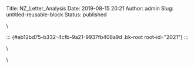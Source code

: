 Title: NZ_Letter_Analysis
Date: 2019-08-15 20:21
Author: admin
Slug: untitled-reusable-block
Status: published

<!-- wp:html -->

<p>

\

</p>
<p>
</p>
<p>
</p>

::: {#ab12bd75-b332-4cfb-9a21-9937fb408a9d .bk-root root-id="2021"}
:::

<p>
<script type="application/json" id="2407"><br />
          {"6a02b173-1e10-4d4a-9732-e0a845a09ea3":{"roots":{"references":[{"attributes":{"below":[{"id":"2030","type":"MercatorAxis"}],"center":[{"id":"2038","type":"Grid"},{"id":"2047","type":"Grid"}],"left":[{"id":"2039","type":"MercatorAxis"}],"renderers":[{"id":"2054","type":"TileRenderer"},{"id":"2059","type":"GlyphRenderer"}],"title":{"id":"2116","type":"Title"},"toolbar":{"id":"2050","type":"Toolbar"},"x_range":{"id":"2022","type":"Range1d"},"x_scale":{"id":"2026","type":"LinearScale"},"y_range":{"id":"2024","type":"Range1d"},"y_scale":{"id":"2028","type":"LinearScale"}},"id":"2021","subtype":"Figure","type":"Plot"},{"attributes":{"text":""},"id":"2116","type":"Title"},{"attributes":{"data_source":{"id":"1685","type":"ColumnDataSource"},"glyph":{"id":"2057","type":"Circle"},"hover_glyph":null,"muted_glyph":null,"nonselection_glyph":{"id":"2058","type":"Circle"},"selection_glyph":null,"view":{"id":"2060","type":"CDSView"}},"id":"2059","type":"GlyphRenderer"},{"attributes":{"source":{"id":"1685","type":"ColumnDataSource"}},"id":"2060","type":"CDSView"},{"attributes":{"ticker":{"id":"2031","type":"MercatorTicker"}},"id":"2038","type":"Grid"},{"attributes":{"fill_alpha":{"value":0.1},"fill_color":{"value":"#1f77b4"},"line_alpha":{"value":0.1},"line_color":{"value":"#1f77b4"},"size":{"field":"sizes","units":"screen"},"x":{"field":"longitude"},"y":{"field":"latitude"}},"id":"2058","type":"Circle"},{"attributes":{"callback":null,"data":{"city_name":["Kaingapai Hakataramea Station","Abbotsford","Christchurch","Edendale Town District","Earnscleugh Settlement","Flagstaff","Kyeburn Diggings","Christchurch","Kihikihi Town District","Clarks Junction","Kokakoriki","Bell Hill","Benmore Stream","Frankton Junction","Goodwood","Upper Papamoa","Quarry Hills","Sherry River","Simons Pass","Otautau Town District","Murumuru","Five Rivers","Kawakawa Town District","Bexley","Admiralty Bay","Fitzroy"],"latitude":[-5558767.960998884,-5761672.922065697,-5393506.130539223,-5831241.362079489,-5655696.009663975,-5753680.824788744,-5621521.486192067,-5393506.130539223,-4584135.718572788,-5737718.1425425,-4726447.364137138,-5243726.168310261,-5519766.216040407,-4551210.9196918905,-5708527.338604558,-4546515.922191398,-5868929.46316788,-5076469.831602914,-5496444.98987784,-5804419.495079225,-4759941.634140226,-5719131.201735792,-4216097.3615601715,-5365398.062254726,-5004969.470230386,-4728836.17627514],"lettercount":[9,2,3,3,5,3,3,3,6,1,4,4,2,4,4,4,1,4,4,5,4,2,3,1,2,1],"letters":["A","B","C","D","E","F","G","H","I","J","K","L","M","N","O","P","Q","R","S","T","U","V","W","X","Y","Z"],"longitude":[18987394.516745858,18970696.593126863,19217454.72350563,18788874.683951527,18848245.15325427,18978117.8183001,18955853.92014144,19217454.72350563,19519872.710600525,18929879.40939617,19493898.19985525,19102424.620125744,18924313.434856508,19510596.12347424,19004092.44036485,19620060.252314463,18816704.556649845,19228586.67258496,18955853.92014144,18701674.453269962,19495753.45048881,18751768.224126928,19377012.734522317,19154373.75293577,19360314.810903326,19380723.34710893],"sizes":[27,6,9,9,15,9,9,9,18,3,12,12,6,12,12,12,3,12,12,15,12,6,9,3,6,3]},"selected":{"id":"1780","type":"Selection"},"selection_policy":{"id":"1781","type":"UnionRenderers"}},"id":"1685","type":"ColumnDataSource"},{"attributes":{"dimension":"lat"},"id":"2040","type":"MercatorTicker"},{"attributes":{"attribution":"&amp;copy; &lt;a href=\"https://www.openstreetmap.org/copyright\"&gt;OpenStreetMap&lt;/a&gt; contributors,&amp;copy; &lt;a href=\"https://cartodb.com/attributions\"&gt;CartoDB&lt;/a&gt;","url":"https://tiles.basemaps.cartocdn.com/light_all/{z}/{x}/{y}.png"},"id":"1831","type":"WMTSTileSource"},{"attributes":{},"id":"2049","type":"SaveTool"},{"attributes":{"callback":null,"tooltips":[["Repeated Letter","@letters"],["City Name","@city_name"],["Count","@lettercount"]]},"id":"1686","type":"HoverTool"},{"attributes":{"fill_alpha":{"value":0.05},"fill_color":{"value":"#FF0000"},"line_color":{"value":"#FF0000"},"size":{"field":"sizes","units":"screen"},"x":{"field":"longitude"},"y":{"field":"latitude"}},"id":"2057","type":"Circle"},{"attributes":{"active_drag":"auto","active_inspect":"auto","active_multi":null,"active_scroll":"auto","active_tap":"auto","tools":[{"id":"1686","type":"HoverTool"},{"id":"2048","type":"WheelZoomTool"},{"id":"2049","type":"SaveTool"}]},"id":"2050","type":"Toolbar"},{"attributes":{},"id":"1780","type":"Selection"},{"attributes":{"tile_source":{"id":"1831","type":"WMTSTileSource"}},"id":"2054","type":"TileRenderer"},{"attributes":{"formatter":{"id":"2033","type":"MercatorTickFormatter"},"ticker":{"id":"2031","type":"MercatorTicker"}},"id":"2030","type":"MercatorAxis"},{"attributes":{"dimension":"lat"},"id":"2042","type":"MercatorTickFormatter"},{"attributes":{"callback":null,"end":17900000,"start":20000000},"id":"2022","type":"Range1d"},{"attributes":{},"id":"2048","type":"WheelZoomTool"},{"attributes":{"callback":null,"end":-4000000,"start":-6000000},"id":"2024","type":"Range1d"},{"attributes":{},"id":"2026","type":"LinearScale"},{"attributes":{"dimension":1,"ticker":{"id":"2040","type":"MercatorTicker"}},"id":"2047","type":"Grid"},{"attributes":{},"id":"2028","type":"LinearScale"},{"attributes":{},"id":"1781","type":"UnionRenderers"},{"attributes":{"formatter":{"id":"2042","type":"MercatorTickFormatter"},"ticker":{"id":"2040","type":"MercatorTicker"}},"id":"2039","type":"MercatorAxis"},{"attributes":{"dimension":"lon"},"id":"2031","type":"MercatorTicker"},{"attributes":{"dimension":"lon"},"id":"2033","type":"MercatorTickFormatter"}],"root_ids":["2021"]},"title":"Bokeh Application","version":"1.3.1"}}<br />
        </script>

\

<script type="text/javascript"><br />
          (function() {<br />
            var fn = function() {<br />
              Bokeh.safely(function() {<br />
                (function(root) {<br />
                  function embed_document(root) {</p>
<p>var docs_json = document.getElementById('2407').textContent;<br />
                  var render_items = [{"docid":"6a02b173-1e10-4d4a-9732-e0a845a09ea3","roots":{"2021":"ab12bd75-b332-4cfb-9a21-9937fb408a9d"}}];<br />
                  root.Bokeh.embed.embed_items(docs_json, render_items);</p>
<p>}<br />
                  if (root.Bokeh !== undefined) {<br />
                    embed_document(root);<br />
                  } else {<br />
                    var attempts = 0;<br />
                    var timer = setInterval(function(root) {<br />
                      if (root.Bokeh !== undefined) {<br />
                        embed_document(root);<br />
                        clearInterval(timer);<br />
                      }<br />
                      attempts++;<br />
                      if (attempts > 100) {<br />
                        console.log("Bokeh: ERROR: Unable to run BokehJS code because BokehJS library is missing");<br />
                        clearInterval(timer);<br />
                      }<br />
                    }, 10, root)<br />
                  }<br />
                })(window);<br />
              });<br />
            };<br />
            if (document.readyState != "loading") fn();<br />
            else document.addEventListener("DOMContentLoaded", fn);<br />
          })();<br />
        </script>
</p>
</p>

\
<!-- /wp:html -->

</p>
